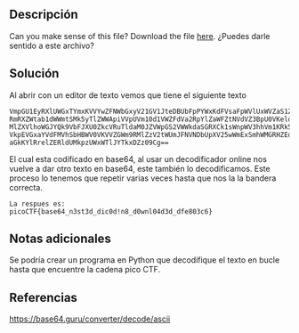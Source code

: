 ## Descripción
Can you make sense of this file? Download the file [here](https://artifacts.picoctf.net/c/473/enc_flag).
¿Puedes darle sentido a este archivo?
## Solución
Al abrir con un editor de texto vemos que tiene el siguiente texto
```
VmpGU1EyRXlUWGxTYmxKVVYwZFNWbGxyV21GV1JteDBUbFpPYWxKdFVsaFpWVlUxWVZaS1ZWWnVh
RmRXZWtab1dWWmtSMk5yTlZWWApiVVpUVm10d1VWZFdVa2RpYlZaWFZtNVdVZ3BpU0VKeldWUkNk
MlZXVlhoWGJYQk9VbFJXU0ZkcVRuTldaM0JZVWpGS2VWWkdaSGRXCk1sWnpWV3hhVm1KRk5XOVVW
VkpEVGxaYVdFMVhSbHBWV0VKVVZGWm9RMlZzV2tWUmJFNVNDbUpXV25wWmExSmhWMGRHZEdWRlZs
aGkKYlRrelZERldUMkpzUWxWTlJYTkxDZz09Cg==
```
El cual esta codificado en base64, al usar un decodificador online nos vuelve a dar otro texto en base64, este también lo decodificamos. Este proceso lo tenemos que repetir varias veces hasta que nos la la bandera correcta.
```
La respues es:
picoCTF{base64_n3st3d_dic0d!n8_d0wnl04d3d_dfe803c6}
```
## Notas adicionales
Se podría crear un programa en Python que decodifique el texto en bucle hasta que encuentre la cadena pico CTF. 
## Referencias
https://base64.guru/converter/decode/ascii